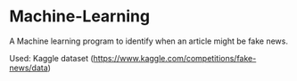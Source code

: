 # Machine-Learning 

A Machine learning program to identify when an article might be fake news.

Used: Kaggle dataset (https://www.kaggle.com/competitions/fake-news/data)
